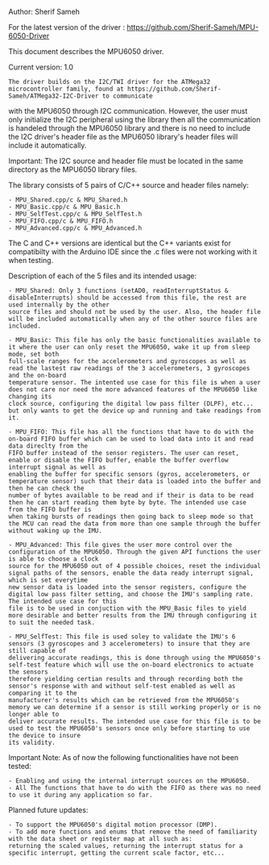 Author: Sherif Sameh

For the latest version of the driver : https://github.com/Sherif-Sameh/MPU-6050-Driver

This document describes the MPU6050 driver.

Current version: 1.0

	The driver builds on the I2C/TWI driver for the ATMega32 microcontroller family, found at https://github.com/Sherif-Sameh/ATMega32-I2C-Driver to communicate 
with the MPU6050 through I2C communication. However, the user must only initialize the I2C peripheral using the library then all the communication is handeled 
through the MPU6050 library and there is no need to include the I2C driver's header file as the MPU6050 library's header files will include it automatically.

Important: The I2C source and header file must be located in the same directory as the MPU6050 library files. 

The library consists of 5 pairs of C/C++ source and header files namely:
	
	- MPU_Shared.cpp/c & MPU_Shared.h
	- MPU_Basic.cpp/c & MPU_Basic.h
	- MPU_SelfTest.cpp/c & MPU_SelfTest.h
	- MPU_FIFO.cpp/c & MPU_FIFO.h
	- MPU_Advanced.cpp/c & MPU_Advanced.h
	
The C and C++ versions are identical but the C++ variants exist for compatibilty with the Arduino IDE since the .c files were not working with it when testing.

Description of each of the 5 files and its intended usage:

	- MPU_Shared: Only 3 functions (setAD0, readInterruptStatus & disableInterrupts) should be accessed from this file, the rest are used internally by the other
	source files and should not be used by the user. Also, the header file will be included automatically when any of the other source files are included.
	
	- MPU_Basic: This file has only the basic functionalities available to it where the user can only reset the MPU6050, wake it up from sleep mode, set both
	full-scale ranges for the accelerometers and gyroscopes as well as read the lastest raw readings of the 3 accelerometers, 3 gyroscopes and the on-board
	temperature sensor. The intented use case for this file is when a user does not care nor need the more advanced features of the MPU6050 like changing its
	clock source, configuring the digital low pass filter (DLPF), etc... but only wants to get the device up and running and take readings from it.
	
	- MPU_FIFO: This file has all the functions that have to do with the on-board FIFO buffer which can be used to load data into it and read data direclty from the
	FIFO buffer instead of the sensor registers. The user can reset, enable or disable the FIFO buffer, enable the buffer overflow interrupt signal as well as 
	enabling the buffer for specific sensors (gyros, accelerometers, or temperature sensor) such that their data is loaded into the buffer and then he can check the
	number of bytes available to be read and if their is data to be read then he can start reading them byte by byte. The intended use case from the FIFO buffer is
	when taking bursts of readings then going back to sleep mode so that the MCU can read the data from more than one sample through the buffer without waking up the IMU. 
	
	- MPU_Advanced: This file gives the user more control over the configuration of the MPU6050. Through the given API functions the user is able to choose a clock
	source for the MPU6050 out of 4 possible choices, reset the individual signal paths of the sensors, enable the data ready interrupt signal, which is set everytime
	new sensor data is loaded into the sensor registers, configure the digital low pass filter setting, and choose the IMU's sampling rate. The intended use case for this
	file is to be used in conjuction with the MPU_Basic files to yield more desirable and better results from the IMU through configuring it to suit the needed task.
	
	- MPU_SelfTest: This file is used soley to validate the IMU's 6 sensors (3 gyroscopes and 3 accelerometers) to insure that they are still capable of
	delivering accurate readings, this is done through using the MPU6050's self-test feature which will use the on-board electronics to actuate the sensors
	therefore yielding certian results and through recording both the sensor's response with and without self-test enabled as well as comparing it to the 
	manufacturer's results which can be retrieved from the MPU6050's memory we can determine if a sensor is still working properly or is no longer able to 
	deliver accurate results. The intended use case for this file is to be used to test the MPU6050's sensors once only before starting to use the device to insure
	its validity.

Important Note: As of now the following functionalities have not been tested:

	- Enabling and using the internal interrupt sources on the MPU6050.
	- All The functions that have to do with the FIFO as there was no need to use it during any application so far.
	
Planned future updates:

	- To support the MPU6050's digital motion processor (DMP).
	- To add more functions and enums that remove the need of familiarity with the data sheet or register map at all such as:
	returning the scaled values, returning the interrupt status for a specific interrupt, getting the current scale factor, etc... 